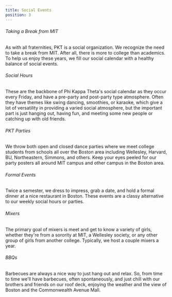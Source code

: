 ```yaml
---
title: Social Events
position: 3
---
```

###### Taking a Break from MIT

As with all fraternities, PKT is a social organization. We recognize the need to take a break from MIT. After all, there is more to college than academics. To help us enjoy these years, we fill our social calendar with a healthy balance of social events.

###### Social Hours

These are the backbone of Phi Kappa Theta's social calendar as they occur every Friday, and have a pre-party and post-party type atmosphere. Often they have themes like swing dancing, smoothies, or karaoke, which give a lot of versatility in providing a varied social atmosphere, but the important part is just hanging out, having fun, and meeting some new people or catching up with old friends.

###### PKT Parties

We throw both open and closed dance parties where we meet college students from schools all over the Boston area including Wellesley, Harvard, BU, Northeastern, Simmons, and others. Keep your eyes peeled for our party posters all around MIT campus and other campus in the Boston area.

###### Formal Events

Twice a semester, we dress to impress, grab a date, and hold a formal dinner at a nice restaurant in Boston. These events are a classy alternative to our weekly social hours or parties.

###### Mixers

The primary goal of mixers is meet and get to know a variety of girls, whether they're from a sorority at MIT, a Wellesley society, or any other group of girls from another college. Typically, we host a couple mixers a year.

###### BBQs

Barbecues are always a nice way to just hang out and relax. So, from time to time we'll have barbecues, often spontaneously, and just chill with our brothers and friends on our roof deck, enjoying the weather and the view of Boston and the Commonwealth Avenue Mall.
